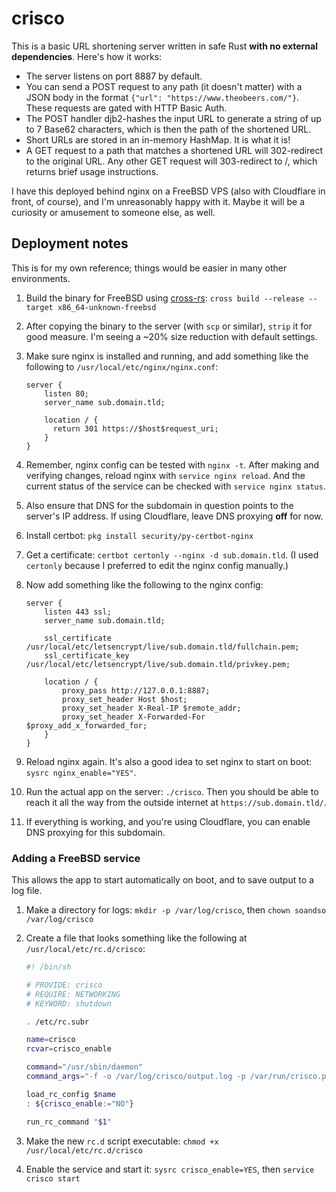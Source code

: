 # crisco

This is a basic URL shortening server written in safe Rust **with no external
dependencies**. Here's how it works:

- The server listens on port 8887 by default.
- You can send a POST request to any path (it doesn't matter) with a JSON body
  in the format `{"url": "https://www.theobeers.com/"}`. These requests are
  gated with HTTP Basic Auth.
- The POST handler djb2-hashes the input URL to generate a string of up to 7
  Base62 characters, which is then the path of the shortened URL.
- Short URLs are stored in an in-memory HashMap. It is what it is!
- A GET request to a path that matches a shortened URL will 302-redirect to the
  original URL. Any other GET request will 303-redirect to /, which returns
  brief usage instructions.

I have this deployed behind nginx on a FreeBSD VPS (also with Cloudflare in
front, of course), and I'm unreasonably happy with it. Maybe it will be a
curiosity or amusement to someone else, as well.

## Deployment notes

This is for my own reference; things would be easier in many other environments.

1. Build the binary for FreeBSD using
   [cross-rs](https://github.com/cross-rs/cross):
   `cross build --release --target x86_64-unknown-freebsd`

2. After copying the binary to the server (with `scp` or similar), `strip` it
   for good measure. I'm seeing a ~20% size reduction with default settings.

3. Make sure nginx is installed and running, and add something like the
   following to `/usr/local/etc/nginx/nginx.conf`:

   ```nginx
   server {
       listen 80;
       server_name sub.domain.tld;

       location / {
         return 301 https://$host$request_uri;
       }
   }
   ```

4. Remember, nginx config can be tested with `nginx -t`. After making and
   verifying changes, reload nginx with `service nginx reload`. And the current
   status of the service can be checked with `service nginx status`.

5. Also ensure that DNS for the subdomain in question points to the server's IP
   address. If using Cloudflare, leave DNS proxying **off** for now.

6. Install certbot: `pkg install security/py-certbot-nginx`

7. Get a certificate: `certbot certonly --nginx -d sub.domain.tld`. (I used
   `certonly` because I preferred to edit the nginx config manually.)

8. Now add something like the following to the nginx config:

   ```nginx
   server {
       listen 443 ssl;
       server_name sub.domain.tld;

       ssl_certificate /usr/local/etc/letsencrypt/live/sub.domain.tld/fullchain.pem;
       ssl_certificate_key /usr/local/etc/letsencrypt/live/sub.domain.tld/privkey.pem;

       location / {
           proxy_pass http://127.0.0.1:8887;
           proxy_set_header Host $host;
           proxy_set_header X-Real-IP $remote_addr;
           proxy_set_header X-Forwarded-For $proxy_add_x_forwarded_for;
       }
   }
   ```

9. Reload nginx again. It's also a good idea to set nginx to start on boot:
   `sysrc nginx_enable="YES"`.

10. Run the actual app on the server: `./crisco`. Then you should be able to
    reach it all the way from the outside internet at `https://sub.domain.tld/`.

11. If everything is working, and you're using Cloudflare, you can enable DNS
    proxying for this subdomain.

### Adding a FreeBSD service

This allows the app to start automatically on boot, and to save output to a log
file.

1. Make a directory for logs: `mkdir -p /var/log/crisco`, then
   `chown soandso /var/log/crisco`

2. Create a file that looks something like the following at
   `/usr/local/etc/rc.d/crisco`:

   ```sh
   #! /bin/sh

   # PROVIDE: crisco
   # REQUIRE: NETWORKING
   # KEYWORD: shutdown

   . /etc/rc.subr

   name=crisco
   rcvar=crisco_enable

   command="/usr/sbin/daemon"
   command_args="-f -o /var/log/crisco/output.log -p /var/run/crisco.pid /usr/home/soandso/crisco"

   load_rc_config $name
   : ${crisco_enable:="NO"}

   run_rc_command "$1"
   ```

3. Make the new `rc.d` script executable: `chmod +x /usr/local/etc/rc.d/crisco`

4. Enable the service and start it: `sysrc crisco_enable=YES`, then
   `service crisco start`
